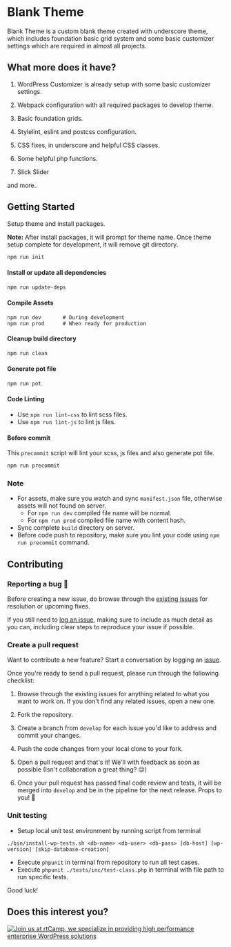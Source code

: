 Blank Theme
===

Blank Theme is a custom blank theme created with underscore theme, which includes foundation basic grid system and some basic customizer settings which are required in almost all projects.

What more does it have?
---------------

1) WordPress Customizer is already setup with some basic customizer settings.

2) Webpack configuration with all required packages to develop theme. 

3) Basic foundation grids.

4) Stylelint, eslint and postcss configuration.

5) CSS fixes, in underscore and helpful CSS classes.

6) Some helpful php functions.

7) Slick Slider

and more..

Getting Started
---------------

Setup theme and install packages.

**Note:** After install packages, it will prompt for theme name. Once theme setup complete for development, it will remove git directory.

```bash
npm run init
```

#### Install or update all dependencies
```bash
npm run update-deps
```

#### Compile Assets
```
npm run dev       # During development
npm run prod      # When ready for production
```

#### Cleanup build directory
```bash
npm run clean
```

#### Generate pot file
```bash
npm run pot
```

#### Code Linting
- Use `npm run lint-css` to lint scss files.
- Use `npm run lint-js` to lint js files.

#### Before commit
This `precommit` script will lint your scss, js files and also generate pot file.

```bash
npm run precommit
```

### Note
- For assets, make sure you watch and sync `manifest.json` file, otherwise assets will not found on server.
  - For `npm run dev` compiled file name will be normal.
  - For `npm run prod` compiled file name with content hash.
- Sync complete `build` directory on server. 
- Before code push to repository, make sure you lint your code using `npm run precommit` command.

## Contributing

### Reporting a bug 🐞

Before creating a new issue, do browse through the [existing issues](https://github.com/rtCamp/blank-theme/issues) for resolution or upcoming fixes. 

If you still need to [log an issue](https://github.com/rtCamp/blank-theme/issues/new), making sure to include as much detail as you can, including clear steps to reproduce your issue if possible.

### Create a pull request

Want to contribute a new feature? Start a conversation by logging an [issue](https://github.com/rtCamp/blank-theme/issues).

Once you're ready to send a pull request, please run through the following checklist:

1. Browse through the existing issues for anything related to what you want to work on. If you don't find any related issues, open a new one.

1. Fork the repository.

1. Create a branch from `develop` for each issue you'd like to address and commit your changes.

1. Push the code changes from your local clone to your fork.

1. Open a pull request and that's it! We'll with feedback as soon as possible (Isn't collaboration a great thing? 😌)

1. Once your pull request has passed final code review and tests, it will be merged into `develop` and be in the pipeline for the next release. Props to you! 🎉

### Unit testing

- Setup local unit test environment by running script from terminal

```./bin/install-wp-tests.sh <db-name> <db-user> <db-pass> [db-host] [wp-version] [skip-database-creation]```
- Execute `phpunit` in terminal from repository to run all test cases.
- Execute `phpunit ./tests/inc/test-class.php` in terminal with file path to run specific tests.


Good luck!

Does this interest you?
---------------
<a href="https://rtcamp.com/"><img src="https://rtcamp.com/wp-content/uploads/2019/04/github-banner@2x.png" alt="Join us at rtCamp, we specialize in providing high performance enterprise WordPress solutions"></a>

